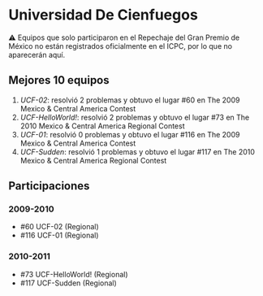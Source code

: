 # Universidad De Cienfuegos

:warning: Equipos que solo participaron en el Repechaje del Gran Premio de México no están registrados oficialmente en el ICPC, por lo que no aparecerán aquí.

## Mejores 10 equipos

1. _UCF-02_: resolvió 2 problemas y obtuvo el lugar #60 en The 2009 Mexico & Central America Contest
1. _UCF-HelloWorld!_: resolvió 2 problemas y obtuvo el lugar #73 en The 2010 Mexico & Central America Regional Contest
1. _UCF-01_: resolvió 0 problemas y obtuvo el lugar #116 en The 2009 Mexico & Central America Contest
1. _UCF-Sudden_: resolvió 1 problemas y obtuvo el lugar #117 en The 2010 Mexico & Central America Regional Contest

## Participaciones

### 2009-2010

- #60 UCF-02 (Regional)
- #116 UCF-01 (Regional)

### 2010-2011

- #73 UCF-HelloWorld! (Regional)
- #117 UCF-Sudden (Regional)



